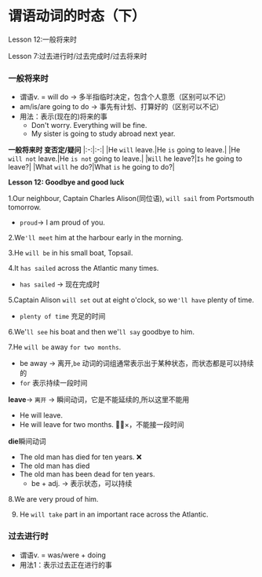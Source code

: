 # 谓语动词的时态（下）

Lesson 12:一般将来时

Lesson 7:过去进行时/过去完成时/过去将来时

### 一般将来时
* 谓语v. = will do -> 多半指临时决定，包含个人意愿（区别可以不记）
* am/is/are going to do -> 事先有计划、打算好的（区别可以不记）
* 用法：表示(现在的)将来的事
  * Don't worry. Everything will be fine.
  * My sister is going to study abroad next year.

**一般将来时 变否定/疑问**
|:-:|:-:|
|He `will` leave.|He `is` going to leave.|
|He `will not` leave.|He `is not` going to leave.|
|`Will` he leave?|`Is` he going to leave?|
|What `will` he do?|What `is` he going to do?|

**Lesson 12: Goodbye and good luck**

1.Our neighbour, Captain Charles Alison(同位语), `will sail` from Portsmouth tomorrow.
  * `proud`-> I am proud of you.

2.We`'ll meet` him at the harbour early in the morning.

3.He `will be` in his small boat, Topsail.

4.It `has sailed` across the Atlantic many times.
  * `has sailed` -> 现在完成时

5.Captain Alison `will set` out at eight o'clock, so we`'ll have` plenty of time.
  * `plenty of time` 充足的时间

6.We'`ll see` his boat and then we'`ll say` goodbye to him.

7.He `will be` away `for two months`.
* be away -> 离开,`be` 动词的词组通常表示出于某种状态，而状态都是可以持续的
* `for` 表示持续一段时间

**leave**-> `离开` -> 瞬间动词，它是不能延续的,所以这里不能用
* He will leave.
* He will leave for two months. 🙅‍♂️×，不能接一段时间

**die**瞬间动词
* The old man has died for ten years. ❌
* The old man has died
* The old man has been dead for ten years.
  * be + adj. -> 表示状态，可以持续

8.We are very proud of him.

9. He `will take` part in an important race across the Atlantic.

### 过去进行时
* 谓语v. = was/were + doing
* 用法1：表示过去正在进行的事